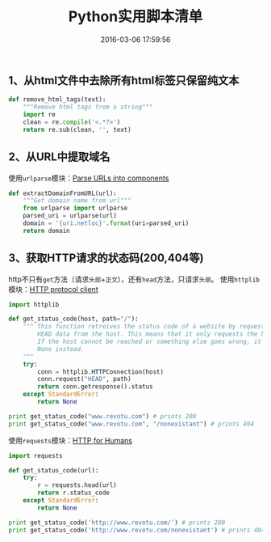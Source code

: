 ﻿---
title: Python实用脚本清单
date: 2016-03-06 17:59:56
tags: [Python,Script]
permalink: python-practical-script-list
---
## 1、从html文件中去除所有html标签只保留纯文本 ##
```Python
def remove_html_tags(text):
    """Remove html tags from a string"""
    import re
    clean = re.compile('<.*?>')
    return re.sub(clean, '', text)
```
<!-- more -->
## 2、从URL中提取域名 ##
使用`urlparse`模块：[Parse URLs into components](https://pymotw.com/2/urlparse/)
```Python
def extractDomainFromURL(url):
	"""Get domain name from url"""
	from urlparse import urlparse
	parsed_uri = urlparse(url)
	domain = '{uri.netloc}'.format(uri=parsed_uri)
	return domain
```
## 3、获取HTTP请求的状态码(200,404等) ##
http不只有`get`方法（请求`头部`+`正文`），还有`head`方法，只请求`头部`。
使用`httplib`模块：[HTTP protocol client](https://docs.python.org/2/library/httplib.html)
```Python
import httplib

def get_status_code(host, path="/"):
    """ This function retreives the status code of a website by requesting
        HEAD data from the host. This means that it only requests the headers.
        If the host cannot be reached or something else goes wrong, it returns
        None instead.
    """
    try:
        conn = httplib.HTTPConnection(host)
        conn.request("HEAD", path)
        return conn.getresponse().status
    except StandardError:
        return None

print get_status_code("www.revotu.com") # prints 200
print get_status_code("www.revotu.com", "/nonexistant") # prints 404
```
使用`requests`模块：[HTTP for Humans](http://docs.python-requests.org/en/master/)
```Python
import requests

def get_status_code(url):
    try:
        r = requests.head(url)
        return r.status_code
    except StandardError:
        return None

print get_status_code('http://www.revotu.com/') # prints 200
print get_status_code('http://www.revotu.com/nonexistant') # prints 404
```